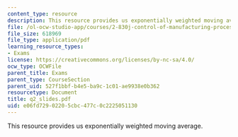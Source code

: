 ```yaml
---
content_type: resource
description: This resource provides us exponentially weighted moving average.
file: /ol-ocw-studio-app/courses/2-830j-control-of-manufacturing-processes-sma-6303-spring-2008/e06fd72902205cbc477c0c2225051130_q2_slides.pdf
file_size: 618969
file_type: application/pdf
learning_resource_types:
- Exams
license: https://creativecommons.org/licenses/by-nc-sa/4.0/
ocw_type: OCWFile
parent_title: Exams
parent_type: CourseSection
parent_uid: 527f1bbf-b4e5-ba9c-1c01-ae9938e0b362
resourcetype: Document
title: q2_slides.pdf
uid: e06fd729-0220-5cbc-477c-0c2225051130
---
```

This resource provides us exponentially weighted moving average.